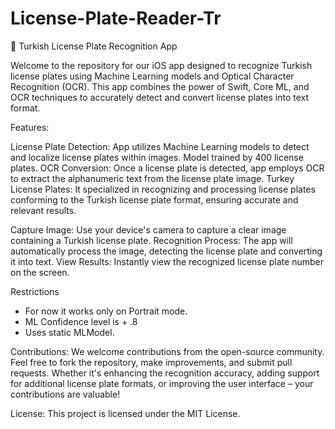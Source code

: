 # License-Plate-Reader-Tr

🚗 Turkish License Plate Recognition App

Welcome to the repository for our iOS app designed to recognize Turkish license plates using Machine Learning models and Optical Character Recognition (OCR). This app combines the power of Swift, Core ML, and OCR techniques to accurately detect and convert license plates into text format.

Features:

License Plate Detection: App utilizes Machine Learning models to detect and localize license plates within images. Model trained by 400 license plates.
OCR Conversion: Once a license plate is detected,  app employs OCR to extract the alphanumeric text from the license plate image.
Turkey License Plates: It specialized in recognizing and processing license plates conforming to the Turkish license plate format, ensuring accurate and relevant results.


Capture Image: Use your device's camera to capture a clear image containing a Turkish license plate.
Recognition Process: The app will automatically process the image, detecting the license plate and converting it into text.
View Results: Instantly view the recognized license plate number on the screen.

Restrictions
* For now it works only on Portrait mode.
* ML Confidence level is + .8
* Uses static MLModel.


Contributions:
We welcome contributions from the open-source community. Feel free to fork the repository, make improvements, and submit pull requests. Whether it's enhancing the recognition accuracy, adding support for additional license plate formats, or improving the user interface – your contributions are valuable!

License:
This project is licensed under the MIT License.

